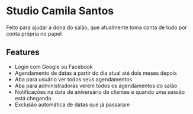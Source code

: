 # Studio Camila Santos
Feito para ajudar a dona do salão, que atualmente toma conta de tudo por conta própria no papel

## Features
- Login com Google ou Facebook
- Agendamento de datas a partir do dia atual até dois meses depois
- Aba para usuário ver todos seus agendamentos
- Aba para administradoras verem todos os agendamentos do salão
- Notificações na data de aniversário de clientes e quando uma sessão está chegando
- Exclusão automática de datas que já passaram
